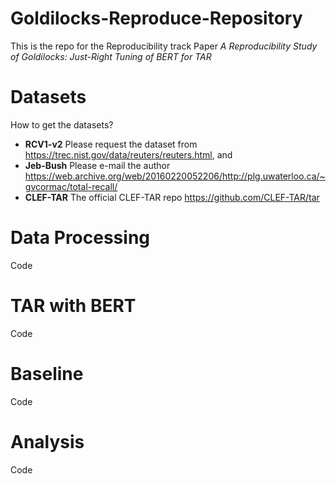 # Goldilocks-Reproduce-Repository
This is the repo for the Reproducibility track Paper *A Reproducibility Study of Goldilocks: Just-Right Tuning of BERT for TAR*

# Datasets
How to get the datasets?
- **RCV1-v2**
  Please request the dataset from https://trec.nist.gov/data/reuters/reuters.html, and
- **Jeb-Bush**
  Please e-mail the author https://web.archive.org/web/20160220052206/http://plg.uwaterloo.ca/~gvcormac/total-recall/
- **CLEF-TAR**
  The official CLEF-TAR repo https://github.com/CLEF-TAR/tar
  

# Data Processing
Code

# TAR with BERT
Code

# Baseline
Code

# Analysis 
Code
